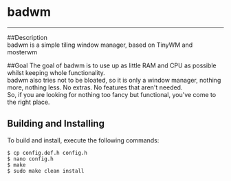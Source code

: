 # badwm
---  
##Description  
badwm is a simple tiling window manager, based on TinyWM and mosterwm

##Goal
The goal of badwm is to use up as little RAM and CPU as possible whilst keeping whole functionality.  
badwm also tries not to be bloated, so it is only a window manager, nothing more, nothing less. No extras. No features that aren't needed.  
So, if you are looking for nothing too fancy but functional, you've come to the right place.

## Building and Installing
To build and install, execute the following commands:  
```
$ cp config.def.h config.h
$ nano config.h
$ make
$ sudo make clean install
```